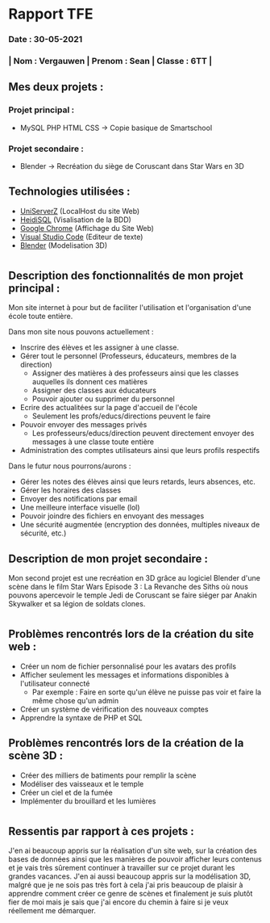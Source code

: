 # Rapport TFE

### Date : 30-05-2021
### | Nom : Vergauwen | Prenom : Sean | Classe : 6TT |

## Mes deux projets :
### Projet principal : 
- MySQL PHP HTML CSS -> Copie basique de Smartschool
### Projet secondaire :
- Blender -> Recréation du siège de Coruscant dans Star Wars en 3D

## Technologies utilisées : 
- [UniServerZ](https://www.uniformserver.com/) (LocalHost du site Web)
- [HeidiSQL](https://www.heidisql.com/) (Visalisation de la BDD)
- [Google Chrome](https://www.google.com/chrome/) (Affichage du Site Web)
- [Visual Studio Code](https://code.visualstudio.com/) (Editeur de texte)
- [Blender](https://www.blender.org/) (Modelisation 3D)

#

## Description des fonctionnalités de mon projet principal : 

Mon site internet à pour but de faciliter l'utilisation et l'organisation d'une école toute entière. 

Dans mon site nous pouvons actuellement :

- Inscrire des élèves et les assigner à une classe.
- Gérer tout le personnel (Professeurs, éducateurs, membres de la direction)
  * Assigner des matières à des professeurs ainsi que les classes auquelles ils donnent ces matières
  * Assigner des classes aux éducateurs
  * Pouvoir ajouter ou supprimer du personnel
- Ecrire des actualitées sur la page d'accueil de l'école
  * Seulement les profs/educs/directions peuvent le faire
- Pouvoir envoyer des messages privés
  * Les professeurs/educs/direction peuvent directement envoyer des messages à une classe toute entière
- Administration des comptes utilisateurs ainsi que leurs profils respectifs

Dans le futur nous pourrons/aurons :
- Gérer les notes des élèves ainsi que leurs retards, leurs absences, etc.
- Gérer les horaires des classes
- Envoyer des notifications par email
- Une meilleure interface visuelle (lol)
- Pouvoir joindre des fichiers en envoyant des messages
- Une sécurité augmentée (encryption des données, multiples niveaux de sécurité, etc.)

## Description de mon projet secondaire : 

Mon second projet est une recréation en 3D grâce au logiciel Blender d'une scène dans le film Star Wars Episode 3 : La Revanche des Siths où nous pouvons apercevoir le temple Jedi de Coruscant se faire siéger par Anakin Skywalker et sa légion de soldats clones.

#

## Problèmes rencontrés lors de la création du site web : 

- Créer un nom de fichier personnalisé pour les avatars des profils
- Afficher seulement les messages et informations disponibles à l'utilisateur connecté
  * Par exemple : Faire en sorte qu'un élève ne puisse pas voir et faire la même chose qu'un admin
- Créer un système de vérification des nouveaux comptes
- Apprendre la syntaxe de PHP et SQL

## Problèmes rencontrés lors de la création de la scène 3D :

- Créer des milliers de batiments pour remplir la scène
- Modéliser des vaisseaux et le temple
- Créer un ciel et de la fumée 
- Implémenter du brouillard et les lumières

#

## Ressentis par rapport à ces projets : 

J'en ai beaucoup appris sur la réalisation d'un site web, sur la création des bases de données ainsi que les manières de pouvoir afficher leurs contenus et je vais très sûrement continuer à travailler sur ce projet durant les grandes vacances. J'en ai aussi beaucoup appris sur la modélisation 3D, malgré que je ne sois pas très fort à cela j'ai pris beaucoup de plaisir à apprendre comment créer ce genre de scènes et finalement je suis plutôt fier de moi mais je sais que j'ai encore du chemin à faire si je veux réellement me démarquer.